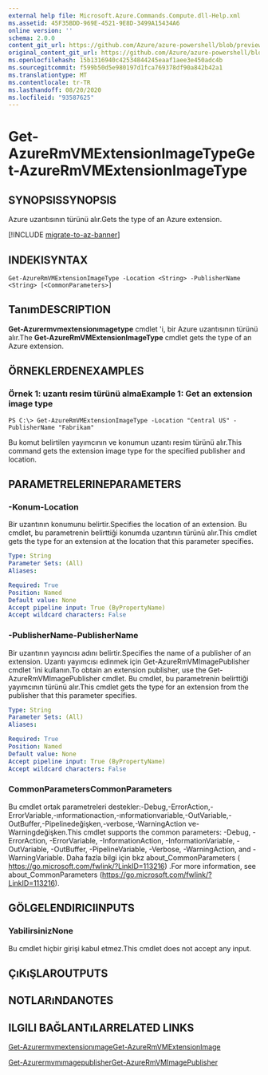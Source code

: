 ```yaml
---
external help file: Microsoft.Azure.Commands.Compute.dll-Help.xml
ms.assetid: 45F35BDD-969E-4521-9E8D-3499A15434A6
online version: ''
schema: 2.0.0
content_git_url: https://github.com/Azure/azure-powershell/blob/preview/src/ResourceManager/Compute/Stack/Commands.Compute/help/Get-AzureRmVMExtensionImageType.md
original_content_git_url: https://github.com/Azure/azure-powershell/blob/preview/src/ResourceManager/Compute/Stack/Commands.Compute/help/Get-AzureRmVMExtensionImageType.md
ms.openlocfilehash: 15b1316940c42534844245eaaf1aee3e450adc4b
ms.sourcegitcommit: f599b50d5e980197d1fca769378df90a842b42a1
ms.translationtype: MT
ms.contentlocale: tr-TR
ms.lasthandoff: 08/20/2020
ms.locfileid: "93587625"
---
```

# <span data-ttu-id="9ff88-101">Get-AzureRmVMExtensionImageType</span><span class="sxs-lookup"><span data-stu-id="9ff88-101">Get-AzureRmVMExtensionImageType</span></span>

## <span data-ttu-id="9ff88-102">SYNOPSIS</span><span class="sxs-lookup"><span data-stu-id="9ff88-102">SYNOPSIS</span></span>
<span data-ttu-id="9ff88-103">Azure uzantısının türünü alır.</span><span class="sxs-lookup"><span data-stu-id="9ff88-103">Gets the type of an Azure extension.</span></span>

[!INCLUDE [migrate-to-az-banner](../../includes/migrate-to-az-banner.md)]

## <span data-ttu-id="9ff88-104">INDEKI</span><span class="sxs-lookup"><span data-stu-id="9ff88-104">SYNTAX</span></span>

```
Get-AzureRmVMExtensionImageType -Location <String> -PublisherName <String> [<CommonParameters>]
```

## <span data-ttu-id="9ff88-105">Tanım</span><span class="sxs-lookup"><span data-stu-id="9ff88-105">DESCRIPTION</span></span>
<span data-ttu-id="9ff88-106">**Get-Azurermvmextensionımagetype** cmdlet 'i, bir Azure uzantısının türünü alır.</span><span class="sxs-lookup"><span data-stu-id="9ff88-106">The **Get-AzureRmVMExtensionImageType** cmdlet gets the type of an Azure extension.</span></span>

## <span data-ttu-id="9ff88-107">ÖRNEKLERDEN</span><span class="sxs-lookup"><span data-stu-id="9ff88-107">EXAMPLES</span></span>

### <span data-ttu-id="9ff88-108">Örnek 1: uzantı resim türünü alma</span><span class="sxs-lookup"><span data-stu-id="9ff88-108">Example 1: Get an extension image type</span></span>
```
PS C:\> Get-AzureRmVMExtensionImageType -Location "Central US" -PublisherName "Fabrikam"
```

<span data-ttu-id="9ff88-109">Bu komut belirtilen yayımcının ve konumun uzantı resim türünü alır.</span><span class="sxs-lookup"><span data-stu-id="9ff88-109">This command gets the extension image type for the specified publisher and location.</span></span>

## <span data-ttu-id="9ff88-110">PARAMETRELERINE</span><span class="sxs-lookup"><span data-stu-id="9ff88-110">PARAMETERS</span></span>

### <span data-ttu-id="9ff88-111">-Konum</span><span class="sxs-lookup"><span data-stu-id="9ff88-111">-Location</span></span>
<span data-ttu-id="9ff88-112">Bir uzantının konumunu belirtir.</span><span class="sxs-lookup"><span data-stu-id="9ff88-112">Specifies the location of an extension.</span></span>
<span data-ttu-id="9ff88-113">Bu cmdlet, bu parametrenin belirttiği konumda uzantının türünü alır.</span><span class="sxs-lookup"><span data-stu-id="9ff88-113">This cmdlet gets the type for an extension at the location that this parameter specifies.</span></span>

```yaml
Type: String
Parameter Sets: (All)
Aliases: 

Required: True
Position: Named
Default value: None
Accept pipeline input: True (ByPropertyName)
Accept wildcard characters: False
```

### <span data-ttu-id="9ff88-114">-PublisherName</span><span class="sxs-lookup"><span data-stu-id="9ff88-114">-PublisherName</span></span>
<span data-ttu-id="9ff88-115">Bir uzantının yayıncısı adını belirtir.</span><span class="sxs-lookup"><span data-stu-id="9ff88-115">Specifies the name of a publisher of an extension.</span></span>
<span data-ttu-id="9ff88-116">Uzantı yayımcısı edinmek için Get-AzureRmVMImagePublisher cmdlet 'ini kullanın.</span><span class="sxs-lookup"><span data-stu-id="9ff88-116">To obtain an extension publisher, use the Get-AzureRmVMImagePublisher cmdlet.</span></span>
<span data-ttu-id="9ff88-117">Bu cmdlet, bu parametrenin belirttiği yayımcının türünü alır.</span><span class="sxs-lookup"><span data-stu-id="9ff88-117">This cmdlet gets the type for an extension from the publisher that this parameter specifies.</span></span>

```yaml
Type: String
Parameter Sets: (All)
Aliases: 

Required: True
Position: Named
Default value: None
Accept pipeline input: True (ByPropertyName)
Accept wildcard characters: False
```

### <span data-ttu-id="9ff88-118">CommonParameters</span><span class="sxs-lookup"><span data-stu-id="9ff88-118">CommonParameters</span></span>
<span data-ttu-id="9ff88-119">Bu cmdlet ortak parametreleri destekler:-Debug,-ErrorAction,-ErrorVariable,-ınformationaction,-ınformationvariable,-OutVariable,-OutBuffer,-Pipelinedeğişken,-verbose,-WarningAction ve-Warningdeğişken.</span><span class="sxs-lookup"><span data-stu-id="9ff88-119">This cmdlet supports the common parameters: -Debug, -ErrorAction, -ErrorVariable, -InformationAction, -InformationVariable, -OutVariable, -OutBuffer, -PipelineVariable, -Verbose, -WarningAction, and -WarningVariable.</span></span> <span data-ttu-id="9ff88-120">Daha fazla bilgi için bkz about_CommonParameters ( https://go.microsoft.com/fwlink/?LinkID=113216) .</span><span class="sxs-lookup"><span data-stu-id="9ff88-120">For more information, see about_CommonParameters (https://go.microsoft.com/fwlink/?LinkID=113216).</span></span>

## <span data-ttu-id="9ff88-121">GÖLGELENDIRICI</span><span class="sxs-lookup"><span data-stu-id="9ff88-121">INPUTS</span></span>

### <span data-ttu-id="9ff88-122">Yabilirsiniz</span><span class="sxs-lookup"><span data-stu-id="9ff88-122">None</span></span>
<span data-ttu-id="9ff88-123">Bu cmdlet hiçbir girişi kabul etmez.</span><span class="sxs-lookup"><span data-stu-id="9ff88-123">This cmdlet does not accept any input.</span></span>

## <span data-ttu-id="9ff88-124">ÇıKıŞLAR</span><span class="sxs-lookup"><span data-stu-id="9ff88-124">OUTPUTS</span></span>

## <span data-ttu-id="9ff88-125">NOTLARıNDA</span><span class="sxs-lookup"><span data-stu-id="9ff88-125">NOTES</span></span>

## <span data-ttu-id="9ff88-126">ILGILI BAĞLANTıLAR</span><span class="sxs-lookup"><span data-stu-id="9ff88-126">RELATED LINKS</span></span>

[<span data-ttu-id="9ff88-127">Get-Azurermvmextensionımage</span><span class="sxs-lookup"><span data-stu-id="9ff88-127">Get-AzureRmVMExtensionImage</span></span>](./Get-AzureRmVMExtensionImage.md)

[<span data-ttu-id="9ff88-128">Get-Azurermvmımagepublisher</span><span class="sxs-lookup"><span data-stu-id="9ff88-128">Get-AzureRmVMImagePublisher</span></span>](./Get-AzureRmVMImagePublisher.md)


